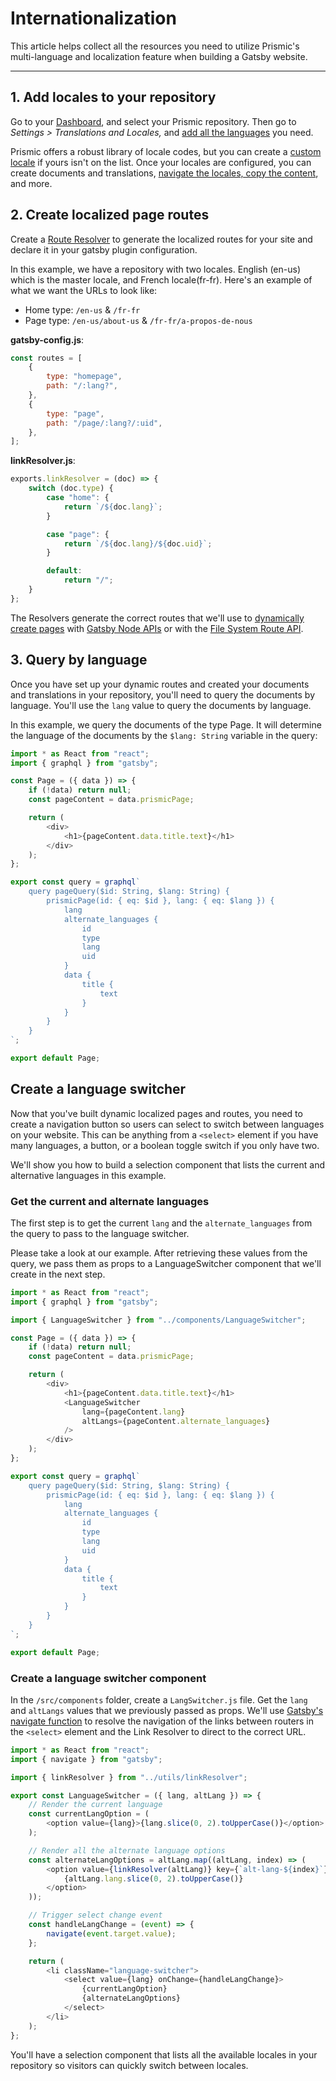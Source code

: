 # Internationalization

This article helps collect all the resources you need to utilize Prismic's multi-language and localization feature when building a Gatsby website.

---

## 1. Add locales to your repository

Go to your [Dashboard](https://prismic.io/dashboard/), and select your Prismic repository. Then go to _Settings > Translations and Locales,_ and [add all the languages](https://prismic.io/docs/core-concepts/languages-locales) you need.

Prismic offers a robust library of locale codes, but you can create a [custom locale](https://prismic.io/docs/core-concepts/languages-locales#add-custom-locales) if yours isn't on the list. Once your locales are configured, you can create documents and translations, [navigate the locales, copy the content](https://prismic.io/docs/core-concepts/navigate-languages-copy-content), and more.

## 2. Create localized page routes

Create a [Route Resolver](https://prismic.io/docs/route-resolver) to generate the localized routes for your site and declare it in your gatsby plugin configuration.

In this example, we have a repository with two locales. English (en-us) which is the master locale, and French locale(fr-fr). Here's an example of what we want the URLs to look like:

- Home type: `/en-us` & `/fr-fr`
- Page type: `/en-us/about-us` & `/fr-fr/a-propos-de-nous`

**gatsby-config.js**:

```javascript
const routes = [
	{
		type: "homepage",
		path: "/:lang?",
	},
	{
		type: "page",
		path: "/page/:lang?/:uid",
	},
];
```

**linkResolver.js**:

```javascript
exports.linkResolver = (doc) => {
	switch (doc.type) {
		case "home": {
			return `/${doc.lang}`;
		}

		case "page": {
			return `/${doc.lang}/${doc.uid}`;
		}

		default:
			return "/";
	}
};
```

The Resolvers generate the correct routes that we'll use to [dynamically create pages](./04-define-routes.md#create-dynamic-pages) with [Gatsby Node APIs](https://www.gatsbyjs.com/docs/reference/config-files/gatsby-node/) or with the [File System Route API](https://www.gatsbyjs.com/docs/reference/routing/file-system-route-api/).

## 3. Query by language

Once you have set up your dynamic routes and created your documents and translations in your repository, you'll need to query the documents by language. You'll use the `lang` value to query the documents by language.

In this example, we query the documents of the type Page. It will determine the language of the documents by the `$lang: String` variable in the query:

```javascript
import * as React from "react";
import { graphql } from "gatsby";

const Page = ({ data }) => {
	if (!data) return null;
	const pageContent = data.prismicPage;

	return (
		<div>
			<h1>{pageContent.data.title.text}</h1>
		</div>
	);
};

export const query = graphql`
	query pageQuery($id: String, $lang: String) {
		prismicPage(id: { eq: $id }, lang: { eq: $lang }) {
			lang
			alternate_languages {
				id
				type
				lang
				uid
			}
			data {
				title {
					text
				}
			}
		}
	}
`;

export default Page;
```

## Create a language switcher

Now that you've built dynamic localized pages and routes, you need to create a navigation button so users can select to switch between languages on your website. This can be anything from a `<select>` element if you have many languages, a button, or a boolean toggle switch if you only have two.

We'll show you how to build a selection component that lists the current and alternative languages in this example.

### Get the current and alternate languages

The first step is to get the current `lang` and the `alternate_languages` from the query to pass to the language switcher.

Please take a look at our example. After retrieving these values from the query, we pass them as props to a LanguageSwitcher component that we'll create in the next step.

```javascript
import * as React from "react";
import { graphql } from "gatsby";

import { LanguageSwitcher } from "../components/LanguageSwitcher";

const Page = ({ data }) => {
	if (!data) return null;
	const pageContent = data.prismicPage;

	return (
		<div>
			<h1>{pageContent.data.title.text}</h1>
			<LanguageSwitcher
				lang={pageContent.lang}
				altLangs={pageContent.alternate_languages}
			/>
		</div>
	);
};

export const query = graphql`
	query pageQuery($id: String, $lang: String) {
		prismicPage(id: { eq: $id }, lang: { eq: $lang }) {
			lang
			alternate_languages {
				id
				type
				lang
				uid
			}
			data {
				title {
					text
				}
			}
		}
	}
`;

export default Page;
```

### Create a language switcher component

In the `/src/components` folder, create a `LangSwitcher.js` file. Get the `lang` and `altLangs` values that we previously passed as props. We'll use [Gatsby's navigate function](https://www.gatsbyjs.com/docs/reference/built-in-components/gatsby-link/#how-to-use-the-navigate-helper-function) to resolve the navigation of the links between routers in the `<select>` element and the Link Resolver to direct to the correct URL.

```javascript
import * as React from "react";
import { navigate } from "gatsby";

import { linkResolver } from "../utils/linkResolver";

export const LanguageSwitcher = ({ lang, altLang }) => {
	// Render the current language
	const currentLangOption = (
		<option value={lang}>{lang.slice(0, 2).toUpperCase()}</option>
	);

	// Render all the alternate language options
	const alternateLangOptions = altLang.map((altLang, index) => (
		<option value={linkResolver(altLang)} key={`alt-lang-${index}`}>
			{altLang.lang.slice(0, 2).toUpperCase()}
		</option>
	));

	// Trigger select change event
	const handleLangChange = (event) => {
		navigate(event.target.value);
	};

	return (
		<li className="language-switcher">
			<select value={lang} onChange={handleLangChange}>
				{currentLangOption}
				{alternateLangOptions}
			</select>
		</li>
	);
};
```

You'll have a selection component that lists all the available locales in your repository so visitors can quickly switch between locales.
